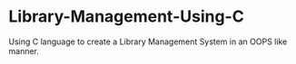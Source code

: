 # Library-Management-Using-C
Using C language to create a Library Management System in an OOPS like manner.
